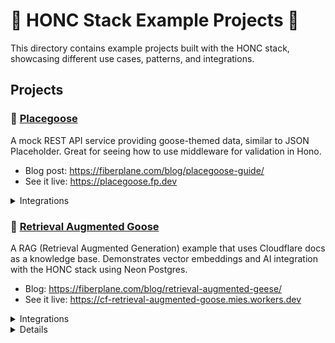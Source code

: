 # :goose: HONC Stack Example Projects :goose:

This directory contains example projects built with the HONC stack, showcasing different use cases, patterns, and integrations.

## Projects

### 🎯 [Placegoose](./placegoose)
A mock REST API service providing goose-themed data, similar to JSON Placeholder. Great for seeing how to use middleware for validation in Hono.

- Blog post: https://fiberplane.com/blog/placegoose-guide/
- See it live: https://placegoose.fp.dev

<details>
<summary>Integrations</summary>
- Cloudflare D1 for data storage
- Cloudflare Asset Bindings for Workers
- UI: Markdown rendered with Remark
</details>

### 🤖 [Retrieval Augmented Goose](./cf-retrieval-augmented-goose)
A RAG (Retrieval Augmented Generation) example that uses Cloudflare docs as a knowledge base. Demonstrates vector embeddings and AI integration with the HONC stack using Neon Postgres.

- Blog: https://fiberplane.com/blog/retrieval-augmented-geese/
- See it live: https://cf-retrieval-augmented-goose.mies.workers.dev

<details>
<summary>Integrations</summary>
- Neon serverless Postgres for data storage and vector search
- OpenAI for embeddings generation
- UI: SSR with hono/jsx and Fiberplane's "ascuii" SSR ui components
</details>
<details>


### 📊 [Website Uptime Monitor](./uptime-monitor)
A serverless monitoring application that tracks website uptime. Features configurable health checks, response time tracking, and a web interface. Uses Cloudflare D1 and Durable Objects.

- Blog post: https://fiberplane.com/blog/honc-up-time-monitor/

<details>
<summary>Integrations</summary>
- Cloudflare D1 for data storage
- Cloudflare Durable Objects for serverless state
- UI: SSR with hono/jsx
</details>
<details>

### 🎨 [Honcanator](./honcanator)
An AI-powered goose image generator that creates comic/anime style goose images using Cloudflare AI. Stores images in R2 and metadata in Neon Postgres.

- Blog post: https://fiberplane.com/blog/ai-goose-generator/

<details>
<summary>Integrations</summary>
- Neon serverless Postgres for relational data storage
- Cloudflare R2 for blob storage
- Cloudflare AI for image generation (Flux-1-Schnell)
</details>
<details>

### 🧑‍🎄 [HONC the Halls](./honc-the-halls)

A Made-for-TV Christmas Movie idea geneator using `llama3.3-70b-instruct` and Together AI. Uses Hono's streaming utilities to stream the response back to the client, and Hono's `hono/jsx` to render the UI.

<details>
<summary>Integrations</summary>
- Cloudflare D1 to store movie ideas
- Together AI to generate movie ideas
</details>
<details>

### 🪿 [Goose Review Bot](./goose-review-bot)

A GitHub PR review bot that provides "goosey" code reviews using Claude. Built with Neon Postgres and Cloudflare Workers.

<details>
<summary>Integrations</summary>
- GitHub Octokit to handle webhooks and pull requests
- Claude (Anthropic) to provide code reviews
</details>
<details>

### 😄 [Goose Joke Generator](./goose-joke-generator)
A web app that generates (terrible) goose-themed jokes using Cloudflare AI. Stores jokes in a Neon Postgres database and includes rate limiting functionality.

- See it live: https://goose-jokes.fp.dev

<details>
<summary>Integrations</summary>
- Neon serverless Postgres for data storage
- Cloudflare AI (Llama-3.1-8B-Instruct)
</details>
<details>
